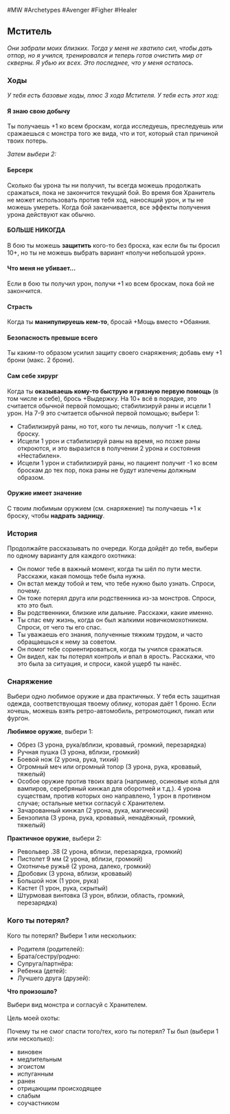 #MW #Archetypes #Avenger #Figher #Healer 

## Мститель
*Они забрали моих близких. Тогда у меня не хватило сил, чтобы дать отпор, но я учился, тренировался и теперь готов очистить мир от скверны. Я убью их всех. Это последнее, что у меня осталось.*

### Ходы
*У тебя есть базовые ходы, плюс 3 хода Мстителя.* 
*У тебя есть этот ход:*
#### Я знаю свою добычу
Ты получаешь +1 ко всем броскам, когда исследуешь, преследуешь или сражаешься с монстра того же вида, что и тот, который стал причиной твоих потерь. 

*Затем выбери 2:* 
#### Берсерк
Сколько бы урона ты ни получил, ты всегда можешь продолжать сражаться, пока не закончится текущий бой. Во время боя Хранитель не может использовать против тебя ход, наносящий урон, и ты не можешь умереть. Когда бой заканчивается, все эффекты получения урона действуют как обычно. 

#### БОЛЬШЕ НИКОГДА
В бою ты можешь **защитить** кого-то без броска, как если бы ты бросил 10+, но ты не можешь выбрать вариант «получи небольшой урон». 

#### Что меня не убивает...
Если в бою ты получил урон, получи +1 ко всем броскам, пока бой не закончится. 

#### Страсть
Когда ты **манипулируешь кем-то**, бросай +Мощь вместо +Обаяния. 

#### Безопасность превыше всего
Ты каким-то образом усилил защиту своего снаряжения; добавь ему +1 брони (макс. 2 брони). 

#### Сам себе хирург
Когда ты **оказываешь кому-то быструю и грязную первую помощь** (в том числе и себе), брось +Выдержку. На 10+ всё в порядке, это считается обычной первой помощью; стабилизируй раны и исцели 1 урон. На 7-9 это считается обычной первой помощью; выбери 1: 
- Стабилизируй раны, но тот, кого ты лечишь, получит -1 к след. броску. 
- Исцели 1 урон и стабилизируй раны на время, но позже раны откроются, и это выразится в получении 2 урона и состояния «Нестабилен». 
- Исцели 1 урон и стабилизируй раны, но пациент получит -1 ко всем броскам до тех пор, пока раны не будут излечены должным образом. 

#### Оружие имеет значение
С твоим любимым оружием (см. снаряжение) ты получаешь +1 к броску, чтобы **надрать задницу**.

### История
Продолжайте рассказывать по очереди. Когда дойдёт до тебя, выбери по одному варианту для каждого охотника: 
- Он помог тебе в важный момент, когда ты шёл по пути мести. Расскажи, какая помощь тебе была нужна. 
- Он встал между тобой и тем, что тебе нужно было узнать. Спроси, почему. 
- Он тоже потерял друга или родственника из-за монстров. Спроси, кто это был. 
- Вы родственники, близкие или дальние. Расскажи, какие именно. 
- Ты спас ему жизнь, когда он был жалкими новичкомохотником. Спроси, от чего ты его спас. 
- Ты уважаешь его знания, полученные тяжким трудом, и часто обращаешься к нему за советом. 
- Он помог тебе сориентироваться, когда ты учился сражаться. 
- Он видел, как ты потерял контроль и впал в ярость. Расскажи, что это была за ситуация, и спроси, какой ущерб ты нанёс. 

### Снаряжение
Выбери одно любимое оружие и два практичных. У тебя есть защитная одежда, соответствующая твоему облику, которая даёт 1 броню. Если хочешь, можешь взять ретро-автомобиль, ретромотоцикл, пикап или фургон. 

**Любимое оружие**, выбери 1: 
- Обрез (3 урона, рука/вблизи, кровавый, громкий, перезарядка) 
- Ручная пушка (3 урона, вблизи, громкий) 
- Боевой нож (2 урона, рука, тихий) 
- Огромный меч или огромный топор (3 урона, рука, кровавый, тяжелый) 
- Особое оружие против твоих врага (например, осиновые колья для вампиров, серебряный кинжал для оборотней и т.д.). 4 урона существам, против которых оно направлено, 1 урон в противном случае; остальные метки согласуй с Хранителем. 
- Зачарованный кинжал (2 урона, рука, магический) 
- Бензопила (3 урона, рука, кровавый, ненадёжный, громкий, тяжелый) 
 
**Практичное оружие**, выбери 2: 
- Револьвер .38 (2 урона, вблизи, перезарядка, громкий) 
- Пистолет 9 мм (2 урона, вблизи, громкий) 
- Охотничье ружьё (2 урона, далеко, громкий) 
- Дробовик (3 урона, вблизи, кровавый) 
- Большой нож (1 урон, рука) 
- Кастет (1 урон, рука, скрытый) 
- Штурмовая винтовка (3 урон, вблизи, область, громкий, перезарядка)

### Кого ты потерял?
Кого ты потерял? Выбери 1 или нескольких: 
- Родителя (родителей):
- Брата/сестру/родню:
- Супруга/партнёра: 
- Ребенка (детей): 
- Лучшего друга (друзей):

**Что произошло?**

Выбери вид монстра и согласуй с Хранителем.

Цель моей охоты:

Почему ты не смог спасти того/тех, кого ты потерял? 
Ты был (выбери 1 или несколько): 
- виновен 
- медлительным 
- эгоистом 
- испуганным 
- ранен 
- отрицающим происходящее 
- слабым 
- соучастником